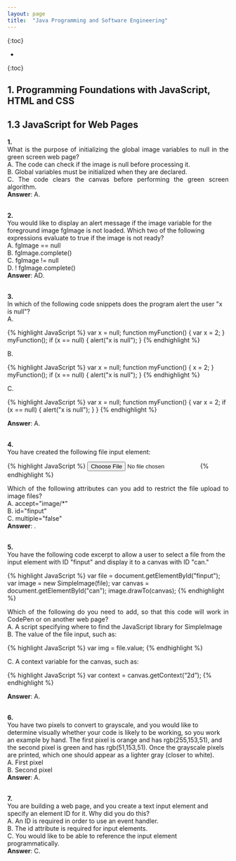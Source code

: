 ```yaml
---
layout: page
title:  "Java Programming and Software Engineering"
---
```

<script type="text/x-mathjax-config">
MathJax.Hub.Config({
  tex2jax: {
    inlineMath: [['$','$'], ['\\(','\\)']],
    processEscapes: true
  }
});
</script>
<script src="https://cdnjs.cloudflare.com/ajax/libs/mathjax/2.7.0/MathJax.js?config=TeX-AMS-MML_HTMLorMML" type="text/javascript"></script>



{:toc}

* 
{:toc}


<style>
table {
  border-collapse: collapse;
  border: 1px solid black;
  margin: 0 auto;
} 

th,td {
  border: 1px solid black;
  text-align: center;
  padding: 20px;
}

table.a {
  table-layout: auto;
  width: 180px;  
}

table.b {
  table-layout: fixed;
  width: 600px;  
}

table.c {
  table-layout: auto;
  width: 100%;  
}

table.d {
  table-layout: fixed;
  width: 100%;  
}
</style>





## 1. Programming Foundations with JavaScript, HTML and CSS
## 1.3 JavaScript for Web Pages
<p align="justify">
<b>1.</b><br>
What is the purpose of initializing the global image variables to null in the green screen web page?<br>
A. The code can check if the image is null before processing it.<br>
B. Global variables must be initialized when they are declared.<br>
C. The code clears the canvas before performing the green screen algorithm.<br>
<b>Answer</b>: A.<br><br>

<b>2.</b><br>
You would like to display an alert message if the image variable for the foreground image fgImage is not loaded. Which two of the following expressions evaluate to true if the image is not ready?<br>
A. fgImage == null<br>
B. fgImage.complete()<br>
C. fgImage != null<br>
D. ! fgImage.complete()<br>
<b>Answer</b>: AD.<br><br>

<b>3.</b><br>
In which of the following code snippets does the program alert the user "x is null"?<br>
A.
</p>
{% highlight JavaScript %}
var x = null;
function myFunction() {
  var x = 2;
}
myFunction();
if (x == null) {
  alert("x is null");
}
{% endhighlight %}
<p align="justify">
B.
</p>
{% highlight JavaScript %}
var x = null;
function myFunction() {
  x = 2;
}
myFunction();
if (x == null) {
  alert("x is null");
}
{% endhighlight %}
<p align="justify">
C.
</p>
{% highlight JavaScript %}
var x = null;
function myFunction() {
  var x = 2;
  if (x == null) {
    alert("x is null");
  }
}
{% endhighlight %}
<p align="justify">
<b>Answer</b>: A.<br><br>

<b>4.</b><br>
You have created the following file input element:
</p>
{% highlight JavaScript %}
<input type="file" onchange="loadImage()" >
{% endhighlight %}
<p align="justify">
Which of the following attributes can you add to restrict the file upload to image files?<br>
A. accept="image/*"<br>
B. id="finput"<br>
C. multiple="false"<br>
<b>Answer</b>: .<br><br>

<b>5.</b><br>
You have the following code excerpt to allow a user to select a file from the input element with ID "finput" and display it to a canvas with ID "can."
</p>
{% highlight JavaScript %}
var file = document.getElementById("finput");
var image = new SimpleImage(file);
var canvas = document.getElementById("can");
image.drawTo(canvas);
{% endhighlight %}
<p align="justify">
Which of the following do you need to add, so that this code will work in CodePen or on another web page?<br>
A. A script specifying where to find the JavaScript library for SimpleImage<br>
B. The value of the file input, such as:
</p>
{% highlight JavaScript %}
var img = file.value;
{% endhighlight %}
<p align="justify">
C. A context variable for the canvas, such as:
</p>
{% highlight JavaScript %}
var context = canvas.getContext(“2d”);
{% endhighlight %}
<p align="justify">
<b>Answer</b>: A.<br><br>

<b>6.</b><br>
You have two pixels to convert to grayscale, and you would like to determine visually whether your code is likely to be working, so you work an example by hand. The first pixel is orange and has rgb(255,153,51), and the second pixel is green and has rgb(51,153,51). Once the grayscale pixels are printed, which one should appear as a lighter gray (closer to white).<br>
A. First pixel<br>
B. Second pixel<br>
<b>Answer</b>: A.<br><br>

<b>7.</b><br>
You are building a web page, and you create a text input element and specify an element ID for it. Why did you do this?<br>
A. An ID is required in order to use an event handler.<br>
B. The id attribute is required for input elements.<br>
C. You would like to be able to reference the input element programmatically.<br>
<b>Answer</b>: C.<br><br>
</p>